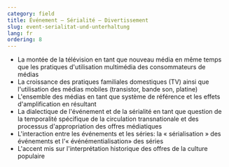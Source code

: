 ```yaml
---
category: field
title: Événement – Sérialité – Divertissement
slug: event-serialitat-und-unterhaltung
lang: fr
ordering: 8
---
```

- La montée de la télévision en tant que nouveau média en même temps que les pratiques d'utilisation multimédia des consommateurs de médias
- La croissance des pratiques familiales domestiques (TV) ainsi que l'utilisation des médias mobiles (transistor, bande son, platine)
- L'ensemble des médias en tant que système de référence et les effets d'amplification en résultant
- La dialectique de l'événement et de la sérialité en tant que question de la temporalité spécifique de la circulation transnationale et des processus d'appropriation des offres médiatiques
- L'interaction entre les événements et les séries: la « sérialisation » des événements et l'« événémentialisation» des séries
- L'accent mis sur l'interprétation historique des offres de la culture populaire
